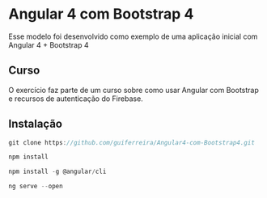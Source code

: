 # Angular 4 com Bootstrap 4

Esse modelo foi desenvolvido como exemplo de uma aplicação inicial com Angular 4 + Bootstrap 4

## Curso

O exercício faz parte de um curso sobre como usar Angular com Bootstrap e recursos de autenticação do Firebase.

## Instalação

```js
git clone https://github.com/guiferreira/Angular4-com-Bootstrap4.git

npm install

npm install -g @angular/cli

ng serve --open

```
